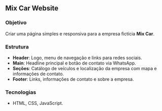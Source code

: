 ## Mix Car Website

### Objetivo
Criar uma página simples e responsiva para a empresa fictícia **Mix Car**.

### Estrutura
- **Header**: Logo, menu de navegação e links para redes sociais.
- **Main**: Headline principal e botão de contato via WhatsApp.
- **Seções**: Catálogo de veículos e localização da empresa com mapa e informações de contato.
- **Footer**: Links, informações de contato e sobre a empresa.

### Tecnologias
- HTML, CSS, JavaScript.